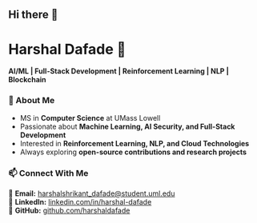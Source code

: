 ## Hi there 👋

# Harshal Dafade 🚀
**AI/ML | Full-Stack Development | Reinforcement Learning | NLP | Blockchain**

### 🌟 About Me
- MS in **Computer Science** at UMass Lowell
- Passionate about **Machine Learning, AI Security, and Full-Stack Development**
- Interested in **Reinforcement Learning, NLP, and Cloud Technologies**
- Always exploring **open-source contributions and research projects**

### 📫 Connect With Me
📩 **Email:** harshalshrikant_dafade@student.uml.edu  
💼 **LinkedIn:** [linkedin.com/in/harshal-dafade](https://linkedin.com/in/harshal-dafade)  
📂 **GitHub:** [github.com/harshaldafade](https://github.com/harshaldafade)

